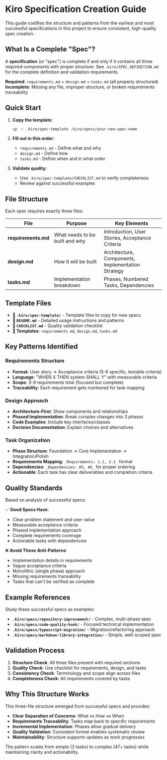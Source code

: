 # Kiro Specification Creation Guide

This guide codifies the structure and patterns from the earliest and most successful specifications in this project to ensure consistent, high-quality spec creation.

## What Is a Complete "Spec"?

A **specification** (or "spec") is complete if and only if it contains all three required components with proper structure. See `.kiro/SPEC_DEFINITION.md` for the complete definition and validation requirements.

**Required**: `requirements.md` + `design.md` + `tasks.md` (all properly structured)  
**Incomplete**: Missing any file, improper structure, or broken requirements traceability

## Quick Start

1. **Copy the template**:
   ```bash
   cp -r .kiro/spec-template .kiro/specs/your-new-spec-name
   ```

2. **Fill out in this order**:
   - `requirements.md` - Define what and why
   - `design.md` - Define how  
   - `tasks.md` - Define when and in what order

3. **Validate quality**:
   - Use `.kiro/spec-template/CHECKLIST.md` to verify completeness
   - Review against successful examples

## File Structure

Each spec requires exactly three files:

| File | Purpose | Key Elements |
|------|---------|--------------|
| **requirements.md** | What needs to be built and why | Introduction, User Stories, Acceptance Criteria |
| **design.md** | How it will be built | Architecture, Components, Implementation Strategy |
| **tasks.md** | Implementation breakdown | Phases, Numbered Tasks, Dependencies |

## Template Files

- **📁 `.kiro/spec-template/`** - Template files to copy for new specs
- **📄 `README.md`** - Detailed usage instructions and patterns
- **📄 `CHECKLIST.md`** - Quality validation checklist
- **📄 Templates**: `requirements.md`, `design.md`, `tasks.md`

## Key Patterns Identified

### Requirements Structure
- **Format**: User story → Acceptance criteria (5-6 specific, testable criteria)
- **Language**: "WHEN X THEN system SHALL Y" with measurable criteria
- **Scope**: 3-9 requirements total (focused but complete)
- **Traceability**: Each requirement gets numbered for task mapping

### Design Approach  
- **Architecture-First**: Show components and relationships
- **Phased Implementation**: Break complex changes into 3 phases
- **Code Examples**: Include key interfaces/classes
- **Decision Documentation**: Explain choices and alternatives

### Task Organization
- **Phase Structure**: Foundation → Core Implementation → Integration/Polish
- **Requirements Mapping**: `_Requirements: 1.1, 2.3_` format
- **Dependencies**: `_Dependencies: #3, #5_` for proper ordering
- **Actionable**: Each task has clear deliverables and completion criteria

## Quality Standards

Based on analysis of successful specs:

✅ **Good Specs Have**:
- Clear problem statement and user value
- Measurable acceptance criteria
- Phased implementation approach
- Complete requirements coverage
- Actionable tasks with dependencies

❌ **Avoid These Anti-Patterns**:
- Implementation details in requirements
- Vague acceptance criteria
- Monolithic (single phase) approach  
- Missing requirements traceability
- Tasks that can't be verified as complete

## Example References

Study these successful specs as examples:

- **`.kiro/specs/repository-improvement/`** - Complex, multi-phase spec
- **`.kiro/specs/code-quality-hook/`** - Focused technical implementation  
- **`.kiro/specs/typescript-migration/`** - Migration/refactoring approach
- **`.kiro/specs/markdown-library-integration/`** - Simple, well-scoped spec

## Validation Process

1. **Structure Check**: All three files present with required sections
2. **Quality Check**: Use checklist for requirements, design, and tasks
3. **Consistency Check**: Terminology and scope align across files
4. **Completeness Check**: All requirements covered by tasks

## Why This Structure Works

This three-file structure emerged from successful specs and provides:

- **Clear Separation of Concerns**: What vs How vs When
- **Requirements Traceability**: Tasks map back to specific requirements
- **Incremental Implementation**: Phases allow gradual delivery
- **Quality Validation**: Consistent format enables systematic review
- **Maintainability**: Structure supports updates as work progresses

The pattern scales from simple (3 tasks) to complex (47+ tasks) while maintaining clarity and actionability.
